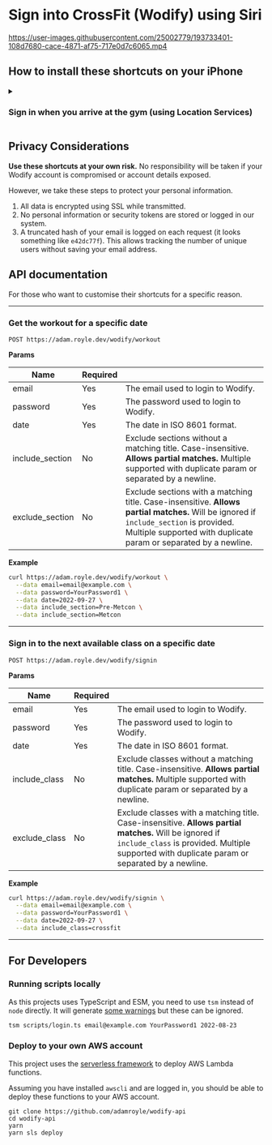 # Sign into CrossFit (Wodify) using Siri

https://user-images.githubusercontent.com/25002779/193733401-108d7680-cace-4871-af75-717e0d7c6065.mp4

## How to install these shortcuts on your iPhone

<details><summary>

### Sign in when you arrive at the gym (using Location Services)</summary>

Never forget to sign in again! You can create a personal automation that will prompt you to sign in when you arrive at the gym.

<img src="https://user-images.githubusercontent.com/25002779/193749886-8b25137c-569f-4c7f-a953-5c7a03a8ec7d.png" width="250" />
<img src="https://user-images.githubusercontent.com/25002779/193749891-46bad621-1593-4d23-9b93-cc6e4686c20f.png" width="250" />
<img src="https://user-images.githubusercontent.com/25002779/193749894-19edfb84-4fa5-4d70-ac1f-76c199e77b2a.png" width="250" />
<img src="https://user-images.githubusercontent.com/25002779/193749895-499a9bf8-adeb-4a7b-bfc4-594aec18ff73.png" width="250" />
<img src="https://user-images.githubusercontent.com/25002779/193749897-28f9b530-a649-46bf-898b-4e9c697336ac.png" width="250" />
<img src="https://user-images.githubusercontent.com/25002779/193749898-c759f62c-5227-47cb-8981-9ef073a636b5.png" width="250" />
<img src="https://user-images.githubusercontent.com/25002779/193749900-d7afd777-91d4-46be-bae5-87e9617d3071.png" width="250" />

</details>

## Privacy Considerations

**Use these shortcuts at your own risk.** No responsibility will be taken if your Wodify account is compromised or account details exposed.

However, we take these steps to protect your personal information.

1. All data is encrypted using SSL while transmitted.
2. No personal information or security tokens are stored or logged in our system.
3. A truncated hash of your email is logged on each request (it looks something like `e42dc77f`). This allows tracking the number of unique users without saving your email address.

## API documentation

For those who want to customise their shortcuts for a specific reason.

---

### Get the workout for a specific date

```
POST https://adam.royle.dev/wodify/workout
```

**Params**

| Name            | Required |                                                                                                                                                                                                            |
| --------------- | -------- | ---------------------------------------------------------------------------------------------------------------------------------------------------------------------------------------------------------- |
| email           | Yes      | The email used to login to Wodify.                                                                                                                                                                         |
| password        | Yes      | The password used to login to Wodify.                                                                                                                                                                      |
| date            | Yes      | The date in ISO 8601 format.                                                                                                                                                                               |
| include_section | No       | Exclude sections without a matching title. Case-insensitive. **Allows partial matches.** Multiple supported with duplicate param or separated by a newline.                                                |
| exclude_section | No       | Exclude sections with a matching title. Case-insensitive. **Allows partial matches.** Will be ignored if `include_section` is provided. Multiple supported with duplicate param or separated by a newline. |

**Example**

```sh
curl https://adam.royle.dev/wodify/workout \
  --data email=email@example.com \
  --data password=YourPassword1 \
  --data date=2022-09-27 \
  --data include_section=Pre-Metcon \
  --data include_section=Metcon
```

---

### Sign in to the next available class on a specific date

```
POST https://adam.royle.dev/wodify/signin
```

**Params**

| Name          | Required |                                                                                                                                                                                                         |
| ------------- | -------- | ------------------------------------------------------------------------------------------------------------------------------------------------------------------------------------------------------- |
| email         | Yes      | The email used to login to Wodify.                                                                                                                                                                      |
| password      | Yes      | The password used to login to Wodify.                                                                                                                                                                   |
| date          | Yes      | The date in ISO 8601 format.                                                                                                                                                                            |
| include_class | No       | Exclude classes without a matching title. Case-insensitive. **Allows partial matches.** Multiple supported with duplicate param or separated by a newline.                                              |
| exclude_class | No       | Exclude classes with a matching title. Case-insensitive. **Allows partial matches.** Will be ignored if `include_class` is provided. Multiple supported with duplicate param or separated by a newline. |

**Example**

```sh
curl https://adam.royle.dev/wodify/signin \
  --data email=email@example.com \
  --data password=YourPassword1 \
  --data date=2022-09-27 \
  --data include_class=crossfit
```

---

## For Developers

### Running scripts locally

As this projects uses TypeScript and ESM, you need to use `tsm` instead of `node` directly. It will generate [some warnings](https://github.com/lukeed/tsm/issues/12) but these can be ignored.

```sh
tsm scripts/login.ts email@example.com YourPassword1 2022-08-23
```

### Deploy to your own AWS account

This project uses the [serverless framework](https://www.serverless.com/framework/docs/getting-started) to deploy AWS Lambda functions.

Assuming you have installed `awscli` and are logged in, you should be able to deploy these functions to your AWS account.

```
git clone https://github.com/adamroyle/wodify-api
cd wodify-api
yarn
yarn sls deploy
```
